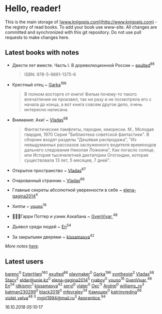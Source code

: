 # Hello, reader!
This is the main storage of [www.knigopis.com](http://www.knigopis.com) - the registry of read books.
To add your book use www-site. All changes are committed and synchronized with this git repository.
Do not use pull requests to make changes here.


## Latest books with notes
* Двести лет вместе. Часть I. В дореволюционной России ~ [exulted](users/100/100599204551896265722-google)<sup>86</sup>
    > ISBN: 978-5-9691-1375-6

* Крестный отец ~ [Garka](users/115/115753719718250012620-google)<sup>196</sup>
    > В полном восторге от книги! Фильм почему-то такого впечатления не произвел, так ни разу и не посмотрела его с начала до конца, а вот книга совсем другое дело, очень интересно написана.

* Внимание: Ахи! ~ [Vladas](users/107/107621344637148469804-google)<sup>68</sup>
    > Фантастические памфлеты, пародии, юморески. М., Молодая гвардия, 1970 Серия "Библиотека советской фантастики".
    > В сборник входят разделы "Дешёвая распродажа", "Из невыдуманных рассказов заслуженного водителя времяходов дальнего следования Николая Ложкина", Как погасло солнце, или История тысячелетней диктатории Огогондии, которая существовала 13 лет, 5 месяцев, 7 дней".

* Открытое пространство ~ [Vladas](users/107/107621344637148469804-google)<sup>67</sup>

* Очарованный странник ~ [Vladas](users/107/107621344637148469804-google)<sup>66</sup>

* Главные секреты абсолютной уверенности в себе ~ [elena-gagina2014](users/208/208969292-yandex)<sup>4</sup>

* Хиппи ~ [youno](users/302/302928912-vkontakte)<sup>16</sup>

* 🧙🏻‍♂️Гарри Поттер и узник Азкабана ~ [GvenVivar ](users/158/158266434925901-facebook)<sup>48</sup>

* Дьявол среди людей ~ [En](users/333/333646551-vkontakte)<sup>54</sup>

* За закрытыми дверями ~ [kissamasya](users/684/68439978-vkontakte)<sup>42</sup>


_More notes [here](latest_books_with_notes.md)._


## Latest users
[barenc](users/129/1291654-vkontakte)<sup>0</sup> 
[EsterHani](users/305/30558181-vkontakte)<sup>160</sup> 
[exulted](users/100/100599204551896265722-google)<sup>86</sup> 
[playmaker](users/102/102577946792501089209-google)<sup>0</sup> 
[Garka](users/115/115753719718250012620-google)<sup>196</sup> 
[synthesist](users/117/117240097965375539693-google)<sup>2</sup> 
[Vladas](users/107/107621344637148469804-google)<sup>68</sup> 
[Stacy](users/309/30902475-vkontakte)<sup>2</sup> 
[eldar@unie.kz](users/113/1130000026816813-yandex)<sup>0</sup> 
[elena-gagina2014](users/208/208969292-yandex)<sup>5</sup> 
[ryaboy](users/221/2211667252441320-facebook)<sup>0</sup> 
[youno](users/302/302928912-vkontakte)<sup>16</sup> 
[GvenVivar ](users/158/158266434925901-facebook)<sup>48</sup> 
[En](users/333/333646551-vkontakte)<sup>54</sup> 
[idkismrr](users/138/138871653-vkontakte)<sup>1</sup> 
[kissamasya](users/684/68439978-vkontakte)<sup>42</sup> 
[servl](users/169/169209490-vkontakte)<sup>0</sup> 
[vlater](users/323/3237887-vkontakte)<sup>0</sup> 
[Окс](users/102/102536471289425216982-google)<sup>11</sup> 
[Andrej](users/652/65291742-vkontakte)<sup>0</sup> 
[williams_ro](users/304/304635299-vkontakte)<sup>3</sup> 
[batman230299](users/144/144443310-vkontakte)<sup>0</sup> 
[black2018](users/248/24828980-yandex)<sup>0</sup> 
[mfevralev](users/140/140966150-vkontakte)<sup>34</sup> 
[Камушек](users/109/109779224099137306597-google)<sup>0</sup> 
[katrinvredina](users/233/2336755-vkontakte)<sup>66</sup> 
[violet_velva](users/116/116961712580551399099-google)<sup>48</sup> 
[](users/106/106794273725577737811-googleplus)<sup>0</sup> 
[mgirl1994@mail.ru](users/156/15641244064688722584-mailru)<sup>3</sup> 
[Apprentice ](users/528/52821952-vkontakte)<sup>94</sup> 


_16.10.2018 05:10:17_
